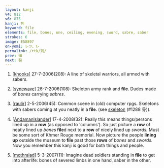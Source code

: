 ```yaml
---
layout: kanji
v4: 812
v6: 875
kanji: 列
keyword: file
elements: file, bones, one, ceiling, evening, sword, sabre, saber
strokes: 6
image: E58897
on-yomi: レツ、レ
permalink: /rtk/列/
prev: 殖
next: 裂
---
```


1) [<a href="http://kanji.koohii.com/profile/khooks">khooks</a>] 27-7-2006(208): A line of skeletal warriors, all armed with sabers.

2) [<a href="http://kanji.koohii.com/profile/synewave">synewave</a>] 26-7-2006(108): Skeleton army rank and<strong> file</strong>. Dudes made of <em>bones</em> carrying <em>sabres</em>.

3) [<a href="http://kanji.koohii.com/profile/raulir">raulir</a>] 2-5-2006(45): Common scene in (old) computer rpgs. Skeletons with sabers coming at you neatly in a<strong> file</strong>. (see <a href="../v4/1288.html">skeleton</a> (#1288 骨)).

4) [<a href="http://kanji.koohii.com/profile/AndamanIslander">AndamanIslander</a>] 17-4-2008(32): Really this means things/persons lined up in a <strong>row</strong> (as opposed to &#039;columns&#039;). So just picture a <strong>row</strong> of neatly lined up <em>bones</em><strong> file</strong>d next to a <strong>row</strong> of nicely lined up <em>swords.</em> Must be some sort of Khmer Rouge memorial. Now picture the people <strong>lining up</strong> outside the museum to<strong> file</strong> past those <strong>rows</strong> of <em>bones</em> and <em>swords.</em> Now you remember this kanji is good for both things and people.

5) [<a href="http://kanji.koohii.com/profile/mothralad">mothralad</a>] 5-3-2007(11): Imagine dead soldiers standing in<strong> file</strong> to get into afterlife: bones of severed limbs in one hand, saber in the other.


